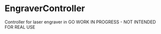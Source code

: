 # EngraverController
Controller for laser engraver in GO
WORK IN PROGRESS - NOT INTENDED FOR REAL USE
